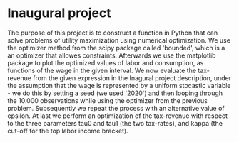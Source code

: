 # Inaugural project

The purpose of this project is to construct a function in Python that can solve problems of utility maximization using numerical optimization. We use the optimizer method from the scipy package called 'bounded', which is a an optimizer that allowes constraints.
Afterwards we use the matplotlib package to plot the optimized values of labor and consumption, as functions of the wage in the given interval. 
We now evaluate the tax-revenue from the given expression in the Inagural project description, under the assumption that the wage is represented by a uniform stocastic variable - we do this by setting a seed (we used '2020') and then looping through the 10.000 observations while using the optimizer from the previous problem. Subsequently we repeat the process with an alternative value of epsilon. 
At last we perform an optimization of the tax-revenue with respect to the three parameters tau0 and tau1 (the two tax-rates), and kappa (the cut-off for the top labor income bracket). 
